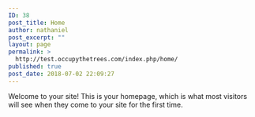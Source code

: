```yaml
---
ID: 38
post_title: Home
author: nathaniel
post_excerpt: ""
layout: page
permalink: >
  http://test.occupythetrees.com/index.php/home/
published: true
post_date: 2018-07-02 22:09:27
---
```

Welcome to your site! This is your homepage, which is what most visitors will see when they come to your site for the first time.